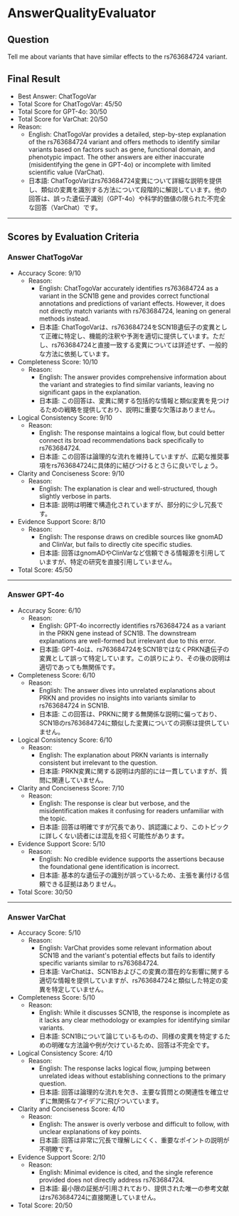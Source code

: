 # AnswerQualityEvaluator

## Question

Tell me about variants that have similar effects to the rs763684724 variant.

## Final Result

- Best Answer: ChatTogoVar
- Total Score for ChatTogoVar: 45/50
- Total Score for GPT-4o: 30/50
- Total Score for VarChat: 20/50
- Reason:
  - English: ChatTogoVar provides a detailed, step-by-step explanation of the rs763684724 variant and offers methods to identify similar variants based on factors such as gene, functional domain, and phenotypic impact. The other answers are either inaccurate (misidentifying the gene in GPT-4o) or incomplete with limited scientific value (VarChat). 
  - 日本語: ChatTogoVarはrs763684724変異について詳細な説明を提供し、類似の変異を識別する方法について段階的に解説しています。他の回答は、誤った遺伝子識別（GPT-4o）や科学的価値の限られた不完全な回答（VarChat）です。

---

## Scores by Evaluation Criteria

### Answer ChatTogoVar
- Accuracy Score: 9/10
  - Reason: 
    - English: ChatTogoVar accurately identifies rs763684724 as a variant in the SCN1B gene and provides correct functional annotations and predictions of variant effects. However, it does not directly match variants with rs763684724, leaning on general methods instead. 
    - 日本語: ChatTogoVarは、rs763684724をSCN1B遺伝子の変異として正確に特定し、機能的注釈や予測を適切に提供しています。ただし、rs763684724と直接一致する変異については詳述せず、一般的な方法に依拠しています。
- Completeness Score: 10/10
  - Reason: 
    - English: The answer provides comprehensive information about the variant and strategies to find similar variants, leaving no significant gaps in the explanation.
    - 日本語: この回答は、変異に関する包括的な情報と類似変異を見つけるための戦略を提供しており、説明に重要な欠落はありません。
- Logical Consistency Score: 9/10
  - Reason: 
    - English: The response maintains a logical flow, but could better connect its broad recommendations back specifically to rs763684724. 
    - 日本語: この回答は論理的な流れを維持していますが、広範な推奨事項をrs763684724に具体的に結びつけるとさらに良いでしょう。
- Clarity and Conciseness Score: 9/10
  - Reason: 
    - English: The explanation is clear and well-structured, though slightly verbose in parts. 
    - 日本語: 説明は明確で構造化されていますが、部分的に少し冗長です。
- Evidence Support Score: 8/10
  - Reason: 
    - English: The response draws on credible sources like gnomAD and ClinVar, but fails to directly cite specific studies. 
    - 日本語: 回答はgnomADやClinVarなど信頼できる情報源を引用していますが、特定の研究を直接引用していません。
- Total Score: 45/50

---

### Answer GPT-4o
- Accuracy Score: 6/10
  - Reason: 
    - English: GPT-4o incorrectly identifies rs763684724 as a variant in the PRKN gene instead of SCN1B. The downstream explanations are well-formed but irrelevant due to this error.
    - 日本語: GPT-4oは、rs763684724をSCN1BではなくPRKN遺伝子の変異として誤って特定しています。この誤りにより、その後の説明は適切であっても無関係です。
- Completeness Score: 6/10
  - Reason: 
    - English: The answer dives into unrelated explanations about PRKN and provides no insights into variants similar to rs763684724 in SCN1B.
    - 日本語: この回答は、PRKNに関する無関係な説明に偏っており、SCN1Bのrs763684724に類似した変異についての洞察は提供していません。
- Logical Consistency Score: 6/10
  - Reason: 
    - English: The explanation about PRKN variants is internally consistent but irrelevant to the question. 
    - 日本語: PRKN変異に関する説明は内部的には一貫していますが、質問に関連していません。
- Clarity and Conciseness Score: 7/10
  - Reason: 
    - English: The response is clear but verbose, and the misidentification makes it confusing for readers unfamiliar with the topic.
    - 日本語: 回答は明確ですが冗長であり、誤認識により、このトピックに詳しくない読者には混乱を招く可能性があります。
- Evidence Support Score: 5/10
  - Reason: 
    - English: No credible evidence supports the assertions because the foundational gene identification is incorrect.
    - 日本語: 基本的な遺伝子の識別が誤っているため、主張を裏付ける信頼できる証拠はありません。
- Total Score: 30/50

---

### Answer VarChat
- Accuracy Score: 5/10
  - Reason: 
    - English: VarChat provides some relevant information about SCN1B and the variant's potential effects but fails to identify specific variants similar to rs763684724.
    - 日本語: VarChatは、SCN1Bおよびこの変異の潜在的な影響に関する適切な情報を提供していますが、rs763684724と類似した特定の変異を特定していません。
- Completeness Score: 5/10
  - Reason: 
    - English: While it discusses SCN1B, the response is incomplete as it lacks any clear methodology or examples for identifying similar variants.
    - 日本語: SCN1Bについて論じているものの、同様の変異を特定するための明確な方法論や例が欠けているため、回答は不完全です。
- Logical Consistency Score: 4/10
  - Reason: 
    - English: The response lacks logical flow, jumping between unrelated ideas without establishing connections to the primary question.
    - 日本語: 回答は論理的な流れを欠き、主要な質問との関連性を確立せずに無関係なアイデアに飛びついています。
- Clarity and Conciseness Score: 4/10
  - Reason: 
    - English: The answer is overly verbose and difficult to follow, with unclear explanations of key points.
    - 日本語: 回答は非常に冗長で理解しにくく、重要なポイントの説明が不明瞭です。
- Evidence Support Score: 2/10
  - Reason: 
    - English: Minimal evidence is cited, and the single reference provided does not directly address rs763684724.
    - 日本語: 最小限の証拠が引用されており、提供された唯一の参考文献はrs763684724に直接関連していません。
- Total Score: 20/50